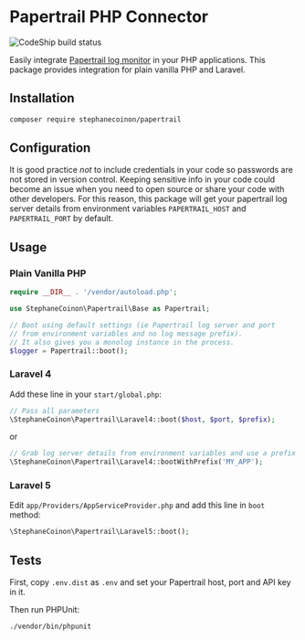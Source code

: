 # Papertrail PHP Connector

![CodeShip build status](https://codeship.com/projects/31e0e160-6306-0133-32b6-62dbb5275a9f/status?branch=master)

Easily integrate [Papertrail log monitor](https://papertrailapp.com) in your PHP applications. This package provides integration for plain vanilla PHP and Laravel.

## Installation

```bash
composer require stephanecoinon/papertrail
```

## Configuration

It is good practice *not* to include credentials in your code so passwords are not stored in version control. Keeping sensitive info in your code could become an issue when you need to open source or share your code with other developers. For this reason, this package will get your papertrail log server details from environment variables `PAPERTRAIL_HOST` and `PAPERTRAIL_PORT` by default.

## Usage

### Plain Vanilla PHP

```php
require __DIR__ . '/vendor/autoload.php';

use StephaneCoinon\Papertrail\Base as Papertrail;

// Boot using default settings (ie Papertrail log server and port
// from environment variables and no log message prefix).
// It also gives you a monolog instance in the process.
$logger = Papertrail::boot();
```

### Laravel 4
Add these line in your `start/global.php`:

```php
// Pass all parameters
\StephaneCoinon\Papertrail\Laravel4::boot($host, $port, $prefix);
```

or

```php
// Grab log server details from environment variables and use a prefix
\StephaneCoinon\Papertrail\Laravel4::bootWithPrefix('MY_APP');
```


### Laravel 5
Edit `app/Providers/AppServiceProvider.php` and add this line in `boot` method:
```php
\StephaneCoinon\Papertrail\Laravel5::boot();
```

## Tests

First, copy ```.env.dist``` as ```.env``` and set your Papertrail host, port and API key in it.

Then run PHPUnit:

```bash
./vendor/bin/phpunit
```
